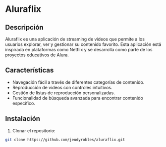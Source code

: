 # Aluraflix

## Descripción

Aluraflix es una aplicación de streaming de videos que permite a los usuarios explorar, ver y gestionar su contenido favorito. Esta aplicación está inspirada en plataformas como Netflix y se desarrolla como parte de los proyectos educativos de Alura.

## Características

- Navegación fácil a través de diferentes categorías de contenido.
- Reproducción de videos con controles intuitivos.
- Gestión de listas de reproducción personalizadas.
- Funcionalidad de búsqueda avanzada para encontrar contenido específico.

## Instalación

1. Clonar el repositorio:
```bash
git clone https://github.com/jeudyrobles/aluraflix.git
